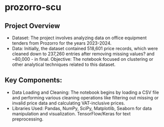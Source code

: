# prozorro-scu

## Project Overview
- Dataset: The project involves analyzing data on office equipment tenders from Prozorro for the years 2023-2024.
- Data: Initially, the dataset contained 518,601 price records, which were cleaned down to 237,260 entries after removing missing values? and ~80,000 - in final.
Objective: The notebook  focused on clustering or other analytical techniques related to this dataset.
## Key Components:
- Data Loading and Cleaning:
The notebook begins by loading a CSV file and performing various cleaning operations like filtering out missing or invalid price data and calculating VAT-inclusive prices.
- Libraries Used:
Pandas, NumPy, SciPy, Matplotlib, Seaborn for data manipulation and visualization.
TensorFlow/Keras for text preprocessing.

